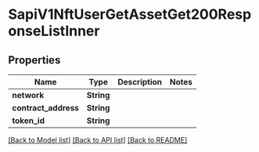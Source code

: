 # SapiV1NftUserGetAssetGet200ResponseListInner

## Properties

Name | Type | Description | Notes
------------ | ------------- | ------------- | -------------
**network** | **String** |  | 
**contract_address** | **String** |  | 
**token_id** | **String** |  | 

[[Back to Model list]](../README.md#documentation-for-models) [[Back to API list]](../README.md#documentation-for-api-endpoints) [[Back to README]](../README.md)


